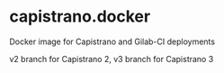 # capistrano.docker
Docker image for Capistrano and Gilab-CI deployments

v2 branch for Capistrano 2, v3 branch for Capistrano 3

